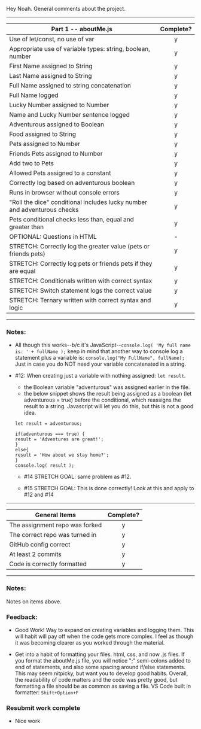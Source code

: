 Hey Noah. General comments about the project.

---

| Part 1 -- aboutMe.js                                                     | Complete? |
| ------------------------------------------------------------------------ | :-------: |
| Use of let/const, no use of var                                          |     y     |
| Appropriate use of variable types: string, boolean, number               |     y     |
| First Name assigned to String                                            |     y     |
| Last Name assigned to String                                             |     y     |
| Full Name assigned to string concatenation                               |     y     |
| Full Name logged                                                         |     y     |
| Lucky Number assigned to Number                                          |     y     |
| Name and Lucky Number sentence logged                                    |     y     |
| Adventurous assigned to Boolean                                          |     y     |
| Food assigned to String                                                  |     y     |
| Pets assigned to Number                                                  |     y     |
| Friends Pets assigned to Number                                          |     y     |
| Add two to Pets                                                          |     y     |
| Allowed Pets assigned to a constant                                      |     y     |
| Correctly log based on adventurous boolean                               |     y     |
| Runs in browser without console errors                                   |     y     |
| "Roll the dice" conditional includes lucky number and adventurous checks |     y     |
| Pets conditional checks less than, equal and greater than                |     y     |
| OPTIONAL: Questions in HTML                                              |     -     |
| STRETCH: Correctly log the greater value (pets or friends pets)          |     y     |
| STRETCH: Correctly log pets or friends pets if they are equal            |     y     |
| STRETCH: Conditionals written with correct syntax                        |     y     |
| STRETCH: Switch statement logs the correct value                         |     y     |
| STRETCH: Ternary written with correct syntax and logic                   |     y     |

---

### Notes:

- All though this works--b/c it's JavaScript--`console.log( 'My full name is: ' + fullName );` keep in mind that another way to console log a statement plus a variable is: `console.log("My FullName", fullName);` Just in case you do NOT need your variable concatenated in a string.

- #12: When creating just a variable with nothing assigned: `let result`.

  - the Boolean variable "adventurous" was assigned earlier in the file.
  - the below snippet shows the result being assigned as a boolean (let adventurous = true)
    before the conditional, which reassigns the result to a string. Javascript will let you do this, but this is not a good idea.

  ```
  let result = adventurous;

  if(adventurous === true) {
  result = 'Adventures are great!';
  }
  else{
  result = 'How about we stay home?';
  }
  console.log( result );

  ```

  - #14 STRETCH GOAL: same problem as #12.

  - #15 STRETCH GOAL: This is done correctly! Look at this and apply to #12 and #14

---

| General Items                  | Complete? |
| ------------------------------ | :-------: |
| The assignment repo was forked |     y     |
| The correct repo was turned in |     y     |
| GitHub config correct          |     y     |
| At least 2 commits             |     y     |
| Code is correctly formatted    |     y     |

---

### Notes:

Notes on items above.

### Feedback:

- Good Work! Way to expand on creating variables and logging them. This will habit will pay off when the code gets more complex. I feel as though it was becoming clearer as you worked through the material.

- Get into a habit of formatting your files. html, css, and now .js files. If you format the aboutMe.js file, you will notice ";" semi-colons added to end of statements, and also some spacing around if/else statements. This may seem nitpicky, but want you to develop good habits. Overall, the readability of code matters and the code was pretty good, but formatting a file should be as common as saving a file. VS Code built in formatter: `Shift+Option+F`

### Resubmit work complete

- Nice work
